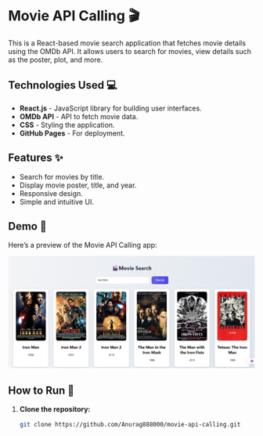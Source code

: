 # Movie API Calling 🎬

This is a React-based movie search application that fetches movie details using the OMDb API. It allows users to search for movies, view details such as the poster, plot, and more.

## Technologies Used 💻

- **React.js** - JavaScript library for building user interfaces.
- **OMDb API** - API to fetch movie data.
- **CSS** - Styling the application.
- **GitHub Pages** - For deployment.

## Features ✨

- Search for movies by title.
- Display movie poster, title, and year.
- Responsive design.
- Simple and intuitive UI.

## Demo 🎥

Here’s a preview of the Movie API Calling app:

![Demo Image](https://github.com/Anurag888000/movie-api-calling/raw/main/Demo.png)

## How to Run 🚀

1. **Clone the repository:**
   ```bash
   git clone https://github.com/Anurag888000/movie-api-calling.git
